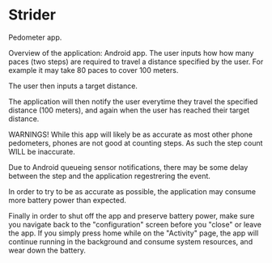 # Strider
Pedometer app. 

Overview of the application:
Android app. 
The user inputs how how many paces (two steps) are required to travel a distance specified by the user. 
For example it may take 80 paces to cover 100 meters. 

The user then inputs a target distance. 

The application will then notify the user everytime they travel the specified distance (100 meters), and again when the user has reached their target distance. 

WARNINGS!
While this app will likely be as accurate as most other phone pedometers, phones are not good at counting steps. As such the step count WILL be inaccurate. 

Due to Android queueing sensor notifications, there may be some delay between the step and the application regestrering the event. 

In order to try to be as accurate as possible, the application may consume more battery power than expected. 

Finally in order to shut off the app and preserve battery power, make sure you navigate back to the "configuration" screen before you "close" or leave the app. If you simply press home while on the "Activity" page, the app will continue running in the background and consume system resources, and wear down the battery. 
